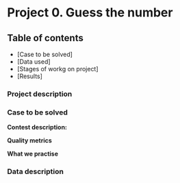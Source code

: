 # Project 0. Guess the number

## Table of contents

* [Case to be solved]
* [Data used]
* [Stages of workg on project]
* [Results]

### Project description

### Case to be solved

**Contest description:**

**Quality metrics**

**What we practise**

### Data description